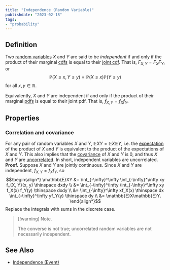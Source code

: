```yaml
---
title: "Independence (Random Variable)"
publishdate: "2023-02-18"
tags:
- "probability"
---
```


## Definition
Two [random variables](statistics/random-variable.md) $X$ and $Y$ are said to be *independent* if and only if the product of their marginal [cdfs](statistics/cumulative-distribution-function.md) is equal to their [joint cdf](statistics/joint-distribution.md). That is, $F_{X, Y} = F_XF_Y$, or
$$\mathbb{P}(X \leq x, Y \leq y) = \mathbb{P}(X \leq x)\mathbb{P}(Y \leq y)$$
for all $x, y \in \mathbb{R}$.

Equivalently, $X$ and $Y$ are independent if and only if the product of their marginal [pdfs](statistics/probability-density-function.md) is equal to their joint pdf. That is, $f_{X, Y} = f_X f_Y$.

## Properties
### Correlation and covariance
For any pair of random variables $X$ and $Y$, $\mathbb{E}XY = \mathbb{E}X\mathbb{E}Y$, i.e. the [expectation](statistics/expectation.md) of the product of $X$ and $Y$ is equivalent to the product of the expectations of $X$ and $Y$. This also implies that the [covariance](statistics/covariance.md) of $X$ and $Y$ is 0, and thus $X$ and $Y$ are [uncorrelated](statistics/correlation.md). In short, independent variables are uncorrelated. \
**Proof.** Suppose $X$ and $Y$ are jointly continuous. Since $X$ and $Y$ are independent, $f_{X, Y} = f_Xf_Y$, so
$$\begin{align*}
\mathbb{E}XY &= \int_{-\infty}^\infty \int_{-\infty}^\infty xy f_{X, Y}(x, y) \thinspace dxdy \\
&= \int_{-\infty}^\infty \int_{-\infty}^\infty xy f_X(x) f_Y(y) \thinspace dxdy \\
&= \int_{-\infty}^\infty xf_X(x) \thinspace dx \int_{-\infty}^\infty yf_Y(y) \thinspace dy \\
&= \mathbb{E}X\mathbb{E}Y.
\end{align*}$$
Replace the integrals with sums in the discrete case.

> [!warning] Note.
> 
> The converse is not true; uncorrelated random variables are not necessarily independent.

## See Also
- [Independence (Event)](statistics/independence-(event).md)
